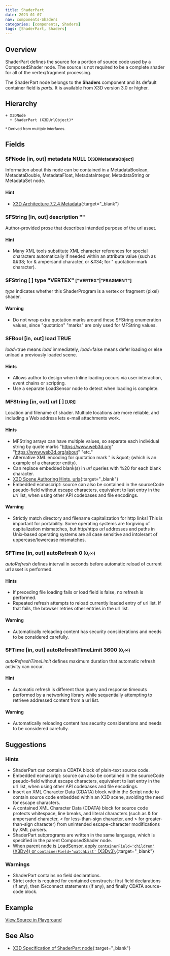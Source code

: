 ```yaml
---
title: ShaderPart
date: 2023-01-07
nav: components-Shaders
categories: [components, Shaders]
tags: [ShaderPart, Shaders]
---
```

<style>
.post h3 {
  word-spacing: 0.2em;
}
</style>

## Overview

ShaderPart defines the source for a portion of source code used by a ComposedShader node. The source is not required to be a complete shader for all of the vertex/fragment processing.

The ShaderPart node belongs to the **Shaders** component and its default container field is *parts.* It is available from X3D version 3.0 or higher.

## Hierarchy

```
+ X3DNode
  + ShaderPart (X3DUrlObject)*
```

<small>\* Derived from multiple interfaces.</small>

## Fields

### SFNode [in, out] **metadata** NULL <small>[X3DMetadataObject]</small>

Information about this node can be contained in a MetadataBoolean, MetadataDouble, MetadataFloat, MetadataInteger, MetadataString or MetadataSet node.

#### Hint

- [X3D Architecture 7.2.4 Metadata](https://www.web3d.org/specifications/X3Dv4Draft/ISO-IEC19775-1v4-IS.proof//Part01/components/core.html#Metadata){:target="_blank"}

### SFString [in, out] **description** ""

Author-provided prose that describes intended purpose of the url asset.

#### Hint

- Many XML tools substitute XML character references for special characters automatically if needed within an attribute value (such as &amp;#38; for &amp; ampersand character, or &amp;#34; for " quotation-mark character).

### SFString [ ] **type** "VERTEX" <small>["VERTEX"|"FRAGMENT"]</small>

*type* indicates whether this ShaderProgram is a vertex or fragment (pixel) shader.

#### Warning

- Do not wrap extra quotation marks around these SFString enumeration values, since "quotation" "marks" are only used for MFString values.

### SFBool [in, out] **load** TRUE

*load*=true means *load* immediately, *load*=false means defer loading or else unload a previously loaded scene.

#### Hints

- Allows author to design when Inline loading occurs via user interaction, event chains or scripting.
- Use a separate LoadSensor node to detect when loading is complete.

### MFString [in, out] **url** [ ] <small>[URI]</small>

Location and filename of shader. Multiple locations are more reliable, and including a Web address lets e-mail attachments work.

#### Hints

- MFString arrays can have multiple values, so separate each individual string by quote marks "https://www.web3d.org" "https://www.web3d.org/about" "etc."
- Alternative XML encoding for quotation mark " is &amp;quot; (which is an example of a character entity).
- Can replace embedded blank(s) in *url* queries with %20 for each blank character.
- [X3D Scene Authoring Hints, urls](https://www.web3d.org/x3d/content/examples/X3dSceneAuthoringHints.html#urls){:target="_blank"}
- Embedded ecmascript: source can also be contained in the sourceCode pseudo-field without escape characters, equivalent to last entry in the *url* list, when using other API codebases and file encodings.

#### Warning

- Strictly match directory and filename capitalization for http links! This is important for portability. Some operating systems are forgiving of capitalization mismatches, but http/https *url* addresses and paths in Unix-based operating systems are all case sensitive and intolerant of uppercase/lowercase mismatches.

### SFTime [in, out] **autoRefresh** 0 <small>[0,∞)</small>

*autoRefresh* defines interval in seconds before automatic reload of current url asset is performed.

#### Hints

- If preceding file loading fails or load field is false, no refresh is performed.
- Repeated refresh attempts to reload currently loaded entry of url list. If that fails, the browser retries other entries in the url list.

#### Warning

- Automatically reloading content has security considerations and needs to be considered carefully.

### SFTime [in, out] **autoRefreshTimeLimit** 3600 <small>[0,∞)</small>

*autoRefreshTimeLimit* defines maximum duration that automatic refresh activity can occur.

#### Hint

- Automatic refresh is different than query and response timeouts performed by a networking library while sequentially attempting to retrieve addressed content from a url list.

#### Warning

- Automatically reloading content has security considerations and needs to be considered carefully.

## Suggestions

### Hints

- ShaderPart can contain a CDATA block of plain-text source code.
- Embedded ecmascript: source can also be contained in the sourceCode pseudo-field without escape characters, equivalent to last entry in the url list, when using other API codebases and file encodings.
- Insert an XML Character Data (CDATA) block within the Script node to contain source code embedded within an X3D scene, avoiding the need for escape characters.
- A contained XML Character Data (CDATA) block for source code protects whitespace, line breaks, and literal characters (such as &amp; for ampersand character, \< for less-than-sign character, and \> for greater-than-sign character) from unintended escape-character modifications by XML parsers.
- ShaderPart subprograms are written in the same language, which is specified in the parent ComposedShader node.
- [When parent node is LoadSensor, apply `containerField='children'` (X3Dv4) or `containerField='watchList'` (X3Dv3).](https://www.web3d.org/x3d/content/examples/X3dSceneAuthoringHints.html#fieldNameChanges){:target="_blank"}

### Warnings

- ShaderPart contains no field declarations.
- Strict order is required for contained constructs: first field declarations (if any), then IS/connect statements (if any), and finally CDATA source-code block.

## Example

<x3d-canvas src="https://create3000.github.io/media/examples/Shaders/ShaderPart/ShaderPart.x3d" update="auto"></x3d-canvas>

[View Source in Playground](/x_ite/playground/?url=https://create3000.github.io/media/examples/Shaders/ShaderPart/ShaderPart.x3d)

## See Also

- [X3D Specification of ShaderPart node](https://www.web3d.org/documents/specifications/19775-1/V4.0/Part01/components/shaders.html#ShaderPart){:target="_blank"}
